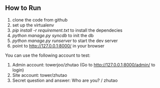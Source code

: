 ## How to Run

1. clone the code from github
2. set up the virtualenv
3. *pip install -r requirement.txt* to install the dependecies
4. *python manage.py syncdb* to init the db
5. *python manage.py runserver* to start the dev server
6. point to http://127.0.0.1:8000/ in your browser

You can use the following account to test:

1. Admin account: towerjoo/zhutao (Go to http://127.0.0.1:8000/admin/ to login)
2. Site account: tower/zhutao
3. Secret question and answer: Who are you? / zhutao

